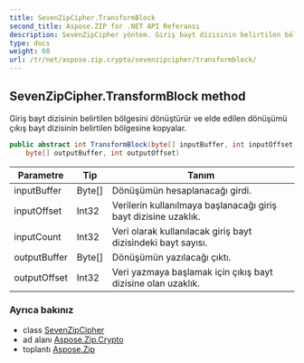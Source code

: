```yaml
---
title: SevenZipCipher.TransformBlock
second_title: Aspose.ZIP for .NET API Referansı
description: SevenZipCipher yöntem. Giriş bayt dizisinin belirtilen bölgesini dönüştürür ve elde edilen dönüşümü çıkış bayt dizisinin belirtilen bölgesine kopyalar.
type: docs
weight: 60
url: /tr/net/aspose.zip.crypto/sevenzipcipher/transformblock/
---
```

## SevenZipCipher.TransformBlock method

Giriş bayt dizisinin belirtilen bölgesini dönüştürür ve elde edilen dönüşümü çıkış bayt dizisinin belirtilen bölgesine kopyalar.

```csharp
public abstract int TransformBlock(byte[] inputBuffer, int inputOffset, int inputCount, 
    byte[] outputBuffer, int outputOffset)
```

| Parametre | Tip | Tanım |
| --- | --- | --- |
| inputBuffer | Byte[] | Dönüşümün hesaplanacağı girdi. |
| inputOffset | Int32 | Verilerin kullanılmaya başlanacağı giriş bayt dizisine uzaklık. |
| inputCount | Int32 | Veri olarak kullanılacak giriş bayt dizisindeki bayt sayısı. |
| outputBuffer | Byte[] | Dönüşümün yazılacağı çıktı. |
| outputOffset | Int32 | Veri yazmaya başlamak için çıkış bayt dizisine olan uzaklık. |

### Ayrıca bakınız

* class [SevenZipCipher](../)
* ad alanı [Aspose.Zip.Crypto](../../sevenzipcipher/)
* toplantı [Aspose.Zip](../../../)



